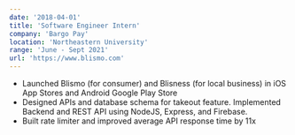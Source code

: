 ```yaml
---
date: '2018-04-01'
title: 'Software Engineer Intern'
company: 'Bargo Pay'
location: 'Northeastern University'
range: 'June - Sept 2021'
url: 'https://www.blismo.com'
---
```


- Launched Blismo (for consumer) and Blisness (for local business) in iOS App Stores and Android Google Play Store
- Designed APIs and database schema for takeout feature. Implemented Backend and REST API using NodeJS, Express, and Firebase.
- Built rate limiter and improved average API response time by 11x
